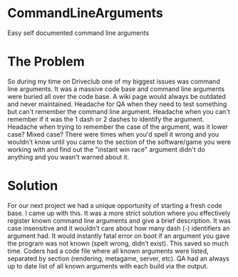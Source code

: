# CommandLineArguments

Easy self documented command line arguments 

# The Problem

So during my time on Driveclub one of my biggest issues was command line arguments. It was a massive code base and command line arguments were buried all over the code base. A wiki page would always be outdated and never maintained. Headache for QA when they need to test something but can't remember the command line argument. Headache when you can't remember if it was the 1 dash or 2 dashes to identify the argument. Headache when trying to remember the case of the argument, was it lower case? Mixed case? There were times when you'd spell it wrong and you wouldn't know until you came to the section of the software/game you were working with and find out the "instant win race" argument didn't do anything and you wasn't warned about it.

# Solution

For our next project we had a unique opportunity of starting a fresh code base. I came up with this. It was a more strict solution where you effectively register known command line arguments and give a brief description. It was case insensitive and it wouldn’t care about how many dash (-) identifiers an argument had. It would instantly fatal error on boot if an argument you gave the program was not known (spelt wrong, didn’t exist). This saved so much time. Coders had a code file where all known arguments were listed, separated by section (rendering, metagame, server, etc). QA had an always up to date list of all known arguments with each build via the output.
